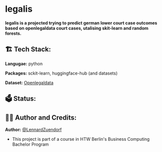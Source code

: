 <h1>legalis</h1>
<h4>legalis is a projected trying to predict german lower court case outcomes based on openlegaldata court cases, utalising skit-learn and random forests.</h4>

<h2>🏗️ Tech Stack:</h2>

**Langugae:** python

**Packages:** sckit-learn, huggingface-hub (and datasets)

**Dataset:** [Openlegaldata](https://huggingface.co/LennardZuendorf/legalis/tree/main)

<h2>🗳️ Status:</h2>


<h2>👨‍💻 Author and Credits:</h2>

**Author:** [@LennardZuendorf](https://github.com/LennardZuendorf)

- This project is part of a course in HTW Berlin's Business Computing Bachelor Program
